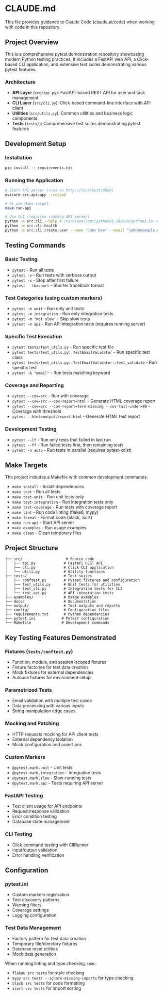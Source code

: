 # CLAUDE.md

This file provides guidance to Claude Code (claude.ai/code) when working with code in this repository.

## Project Overview

This is a comprehensive pytest demonstration repository showcasing modern Python testing practices. It includes a FastAPI web API, a Click-based CLI application, and extensive test suites demonstrating various pytest features.

### Architecture
- **API Layer** (`src/api.py`): FastAPI-based REST API for user and task management
- **CLI Layer** (`src/cli.py`): Click-based command-line interface with API client
- **Utilities** (`src/utils.py`): Common utilities and business logic components  
- **Tests** (`tests/`): Comprehensive test suites demonstrating pytest features

## Development Setup

### Installation
```bash
pip install -r requirements.txt
```

### Running the Application
```bash
# Start API server (runs on http://localhost:8000)
uvicorn src.api:app --reload

# Or use Make target
make run-api

# Use CLI (requires running API server)
python -m src.cli --help # /usr/local/opt/python@3.10/bin/python3.10 -m src.cli --help
python -m src.cli health
python -m src.cli create-user --name "John Doe" --email "john@example.com"
```

## Testing Commands

### Basic Testing
- `pytest` - Run all tests
- `pytest -v` - Run tests with verbose output
- `pytest -x` - Stop after first failure
- `pytest --tb=short` - Shorter traceback format

### Test Categories (using custom markers)
- `pytest -m unit` - Run only unit tests
- `pytest -m integration` - Run only integration tests  
- `pytest -m "not slow"` - Skip slow tests
- `pytest -m api` - Run API integration tests (requires running server)

### Specific Test Execution
- `pytest tests/test_utils.py` - Run specific test file
- `pytest tests/test_utils.py::TestEmailValidator` - Run specific test class
- `pytest tests/test_utils.py::TestEmailValidator::test_validate` - Run specific test
- `pytest -k "email"` - Run tests matching keyword

### Coverage and Reporting
- `pytest --cov=src` - Run with coverage
- `pytest --cov=src --cov-report=html` - Generate HTML coverage report
- `pytest --cov=src --cov-report=term-missing --cov-fail-under=80` - Coverage with threshold
- `pytest --html=output/report.html` - Generate HTML test report

### Development Testing
- `pytest --lf` - Run only tests that failed in last run
- `pytest --ff` - Run failed tests first, then remaining tests
- `pytest -n auto` - Run tests in parallel (requires pytest-xdist)

## Make Targets

The project includes a Makefile with common development commands:

- `make install` - Install dependencies
- `make test` - Run all tests
- `make test-unit` - Run unit tests only
- `make test-integration` - Run integration tests only
- `make test-coverage` - Run tests with coverage report
- `make lint` - Run code linting (flake8, mypy)
- `make format` - Format code (black, isort)
- `make run-api` - Start API server
- `make examples` - Run usage examples
- `make clean` - Clean temporary files

## Project Structure

```
├── src/                    # Source code
│   ├── api.py             # FastAPI REST API
│   ├── cli.py             # Click CLI application  
│   └── utils.py           # Utility functions
├── tests/                 # Test suites
│   ├── conftest.py        # Pytest fixtures and configuration
│   ├── test_utils.py      # Unit tests for utilities
│   ├── test_cli.py        # Integration tests for CLI
│   └── test_api.py        # API integration tests
├── examples/              # Usage examples
├── docs/                  # Documentation
├── output/                # Test outputs and reports
├── config/                # Configuration files
├── requirements.txt       # Python dependencies
├── pytest.ini            # Pytest configuration
└── Makefile              # Development commands
```

## Key Testing Features Demonstrated

### Fixtures (`tests/conftest.py`)
- Function, module, and session-scoped fixtures
- Fixture factories for test data creation
- Mock fixtures for external dependencies
- Autouse fixtures for environment setup

### Parametrized Tests
- Email validation with multiple test cases
- Data processing with various inputs
- String manipulation edge cases

### Mocking and Patching
- HTTP requests mocking for API client tests
- External dependency isolation
- Mock configuration and assertions

### Custom Markers
- `@pytest.mark.unit` - Unit tests
- `@pytest.mark.integration` - Integration tests
- `@pytest.mark.slow` - Slow-running tests
- `@pytest.mark.api` - Tests requiring API server

### FastAPI Testing
- Test client usage for API endpoints
- Request/response validation
- Error condition testing
- Database state management

### CLI Testing
- Click command testing with CliRunner
- Input/output validation
- Error handling verification

## Configuration

### pytest.ini
- Custom markers registration
- Test discovery patterns
- Warning filters
- Coverage settings
- Logging configuration

### Test Data Management
- Factory pattern for test data creation
- Temporary file/directory fixtures
- Database reset utilities
- Mock data generation

When running linting and type checking, use:
- `flake8 src tests` for style checking
- `mypy src tests --ignore-missing-imports` for type checking
- `black src tests` for code formatting
- `isort src tests` for import sorting